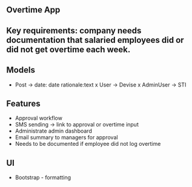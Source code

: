## Overtime App

## Key requirements: company needs documentation that salaried employees did or did not get overtime each week.

## Models
- Post -> date: date rationale:text
x User -> Devise
x AdminUser -> STI

## Features
- Approval workflow
- SMS sending -> link to approval or overtime input
- Administrate admin dashboard
- Email summary to managers for approval
- Needs to be documented if employee did not log overtime

## UI
- Bootstrap - formatting